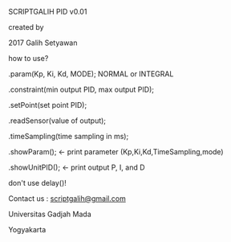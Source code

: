 SCRIPTGALIH PID v0.01

created by

2017 Galih Setyawan

how to use?

.param(Kp, Ki, Kd, MODE); NORMAL or INTEGRAL

.constraint(min output PID, max output PID);

.setPoint(set point PID);

.readSensor(value of output);

.timeSampling(time sampling in ms);

.showParam(); <- print parameter (Kp,Ki,Kd,TimeSampling,mode)

.showUnitPID(); <- print output P, I, and D

don't use delay()!

Contact us : scriptgalih@gmail.com


Universitas Gadjah Mada

Yogyakarta